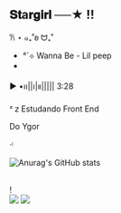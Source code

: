 ## 𝐒𝐭a𝐫𝐠𝐢𝐫𝐥 ──★  !!
𐙚 ⋆ ๑₊˚ʚ ᗢ₊˚
-  °`⟡ Wanna Be - Lil peep
- 
▶︎ •၊၊||၊|။||||| 3:28

ᶻ 𝗓  Estudando Front End

 Do Ygor
 
‧ᵎ

 ![Anurag's GitHub stats](https://github-readme-stats.vercel.app/api?username=NanaDoYgor&show_icons=true&theme=dracula)

 
<div style="display: inline_block"><br>

  <img align="center" alt="" src="https://github.com/NanaDoYgor/NanaDoYgor/assets/164526857/5b1aa9d6-e7f6-4827-9676-dc5066093f48">
</div>!





<div> 
 <a href="https://discord.gg/wagxzStdcR" target="_blank"><img src="https://img.shields.io/badge/Discord-7289DA?style=for-the-badge&logo=discord&logoColor=white" target="_blank"></a> 
  <a href = "mailto:anna.czajka@escola.pr.gov."><img src="https://img.shields.io/badge/-Gmail-%23333?style=for-the-badge&logo=gmail&logoColor=white" target="_blank"></a>

</div>
